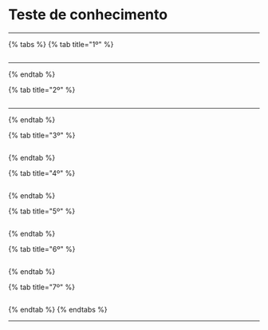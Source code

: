 # Teste de conhecimento

***

{% tabs %}
{% tab title="1º" %}
<figure><img src="../../.gitbook/assets/image (42) (1).png" alt=""><figcaption></figcaption></figure>

***
{% endtab %}

{% tab title="2º" %}
<figure><img src="../../.gitbook/assets/image (41) (1).png" alt=""><figcaption></figcaption></figure>

***
{% endtab %}

{% tab title="3º" %}
<figure><img src="../../.gitbook/assets/image (7) (1) (1) (1).png" alt=""><figcaption></figcaption></figure>
{% endtab %}

{% tab title="4º" %}
<figure><img src="../../.gitbook/assets/image (8) (1) (1) (1).png" alt=""><figcaption></figcaption></figure>
{% endtab %}

{% tab title="5º" %}
<figure><img src="../../.gitbook/assets/image (18) (1).png" alt=""><figcaption></figcaption></figure>
{% endtab %}

{% tab title="6º" %}
<figure><img src="../../.gitbook/assets/image (19) (1).png" alt=""><figcaption></figcaption></figure>
{% endtab %}

{% tab title="7º" %}
<figure><img src="../../.gitbook/assets/image (20) (1).png" alt=""><figcaption></figcaption></figure>
{% endtab %}
{% endtabs %}

***
